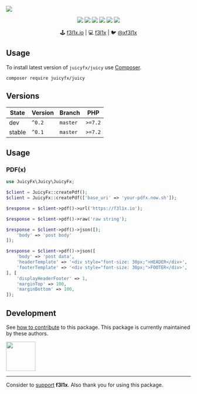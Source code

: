 ![](https://heatbadger.now.sh/github/readme/juicyfx/juicyphp/)

<p align=center>
  <a href="https://github.com/juicyfx/juicyphp/actions"><img src="https://badgen.net/github/checks/juicyfx/juicyphp"></a>
  <a href="https://coveralls.io/r/juicyfx/juicyphp"><img src="https://badgen.net/coveralls/c/github/juicyfx/juicyphp"></a>
  <a href="https://packagist.org/packages/juicyfx/juicy"><img src="https://badgen.net/packagist/dm/juicyfx/juicy"></a>
  <a href="https://packagist.org/packages/juicyfx/juicy"><img src="https://badgen.net/packagist/v/juicyfx/juicy"></a>
  <a href="https://packagist.org/packages/juicyfx/juicy"><img src="https://badgen.net/packagist/php/juicyfx/juicy"></a>
  <a href="https://github.com/juicyfx/juicyphp"><img src="https://badgen.net/github/license/juicyfx/juicyphp"></a>
</p>

<p align=center>
  🕹 <a href="https://f3l1x.io">f3l1x.io</a> | 💻 <a href="https://github.com/f3l1x">f3l1x</a> | 🐦 <a href="https://twitter.com/xf3l1x">@xf3l1x</a>
</p>

## Usage

To install latest version of `juicyfx/juicy` use [Composer](https://getcomposer.com).

```
composer require juicyfx/juicy
```

## Versions

| State       | Version | Branch   | PHP     |
|-------------|---------|----------|---------|
| dev         | `^0.2`  | `master` | `>=7.2` |
| stable      | `^0.1`  | `master` | `>=7.2` |

## Usage

### PDF(x)

```php
use JuicyFx\Juicy\JuicyFx;

$client = JuicyFx::createPdf();
$client = JuicyFx::createPdf(['base_uri' => 'your-pdfx.now.sh']);

$response = $client->pdf()->url('https://f3l1x.io');

$response = $client->pdf()->raw('raw string');

$response = $client->pdf()->json([);
    'body' => 'post body'
]);

$response = $client->pdf()->json([
    'body' => 'post data',
    'headerTemplate' => '<div style="font-size: 30px;">HEADER</div>',
    'footerTemplate' => '<div style="font-size: 30px;">FOOTER</div>',
], [
    'displayHeaderFooter' => 1,
    'marginTop' => 100,
    'marginBottom' => 100,
]);
```

## Development

See [how to contribute](https://f3l1x.io/github) to this package. This package is currently maintained by these authors.

<a href="https://github.com/f3l1x">
    <img width="80" height="80" src="https://avatars2.githubusercontent.com/u/538058?v=3&s=80">
</a>

-----

Consider to [support](https://github.com/sponsors/f3l1x) **f3l1x**. Also thank you for using this package.
